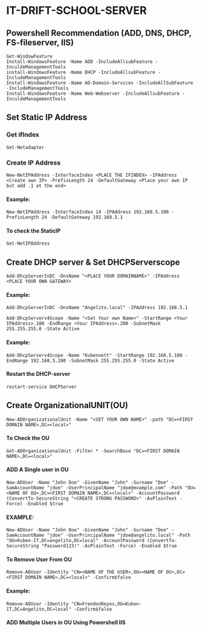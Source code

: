 # IT-DRIFT-SCHOOL-SERVER

## Powershell Recommendation  (ADD, DNS, DHCP, FS-fileserver, IIS)

```
Get-WindowFeature
Install-WindowsFeature -Name ADD -IncludeAllsubFeature -InculdeManagementTools 
install-WindowsFeature -Name DHCP -IncludeAllsubFeature -IncludeManagementTools
Install-WindowsFeature -Name AD-Domain-Services -IncludeAllSubFeature -IncludeManagementTools
Install-WindowsFeature -Name Web-Webserver -IncludeAllsubFeature -InculdeManagementTools 
```

## Set Static IP Address

### Get ifIndex
```
Get-Netadapter
```
### Create IP Address
```
New-NetIPAddress -InterfaceIndex <PLACE THE IFINDEX> -IPAddress <Create own IP> -PrefixLength 24 -DefaultGateway <Place your own IP but add .1 at the end>
```
#### Example:
```
New-NetIPAddress -InterfaceIndex 14 -IPAddress 192.168.5.100 -PrefixLength 24 -DefaultGateway 192.168.5.1
```
#### To check the StaticIP
```
Get-NetIPAddress
```


## Create DHCP server & Set DHCPServerscope
```
Add-DhcpServerInDC -DnsName "<PLACE YOUR DOMAINNAME>" -IPAddress <PLACE YOUR OWN GATEWAY>
```
#### Example:
```
Add-DhcpServerInDC -DnsName "Angelito.local" -IPAddress 192.168.5.1
```
```
Add-DhcpServerv4Scope -Name "<Set Your own Name>" -StartRange <Your IPAddress>.100 -EndRange <Your IPAddress>.200 -SubnetMask 255.255.255.0 -State Active
```
#### Example:
```
Add-DhcpServerv4Scope -Name "Kubennett" -StartRange 192.168.5.100 -EndRange 192.168.5.200 -SubnetMask 255.255.255.0 -State Active
```
#### Restart the DHCP-server
```
restart-service DHCPServer
```


## Create OrganizationalUNIT(OU)
```
New-ADOrganizationalUnit -Name "<SET YOUR OWN NAME>" -path "DC=<FIRST DOMAIN NAME>,DC=<local>"
```
#### To Check the OU
```
Get-ADOrganizationalUnit -Filter * -SearchBase "DC=<FIRST DOMAIN NAME>,DC=<local>"
```

#### ADD A Single user in OU
```
New-ADUser -Name "John Doe" -GivenName "John" -Surname "Doe" -SamAccountName "jdoe" -UserPrincipalName "jdoe@example.com" -Path "OU=<NAME OF OU>,DC=<FIRST DOMAIN NAME>,DC=<local>" -AccountPassword (ConvertTo-SecureString "<CREATE STRONG PASSWORD>" -AsPlainText -Force) -Enabled $true
```
#### EXAMPLE:
```
New-ADUser -Name "John Doe" -GivenName "John" -Surname "Doe" -SamAccountName "jdoe" -UserPrincipalName "jdoe@angelito.local" -Path "OU=Kuben-IT,DC=angelito,DC=local" -AccountPassword (ConvertTo-SecureString "Password123!" -AsPlainText -Force) -Enabled $true
```

#### To Remove User From OU
```
Remove-ADUser -Identity "CN=<NAME OF THE USER>,OU=<NAME OF OU>,DC=<FIRST DOMAIN NAME>,DC=<local>" -Confirm$false
```
#### Example:
```
Remove-ADUser -Identity "CN=FrendonReyes,OU=Kuben-IT,DC=Angelito,DC=local" -Confirm$false
```

#### ADD Multiple Users in OU Using Powershell IIS 



